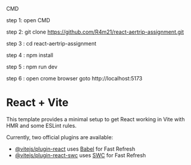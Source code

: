 CMD 

step 1: open CMD

step 2: git clone https://github.com/R4m21/react-aertrip-assignment.git

step 3 : cd react-aertrip-assignment

step 4 : npm install

step 5 : npm run dev

step 6 : open crome browser goto http://localhost:5173


# React + Vite

This template provides a minimal setup to get React working in Vite with HMR and some ESLint rules.

Currently, two official plugins are available:

- [@vitejs/plugin-react](https://github.com/vitejs/vite-plugin-react/blob/main/packages/plugin-react/README.md) uses [Babel](https://babeljs.io/) for Fast Refresh
- [@vitejs/plugin-react-swc](https://github.com/vitejs/vite-plugin-react-swc) uses [SWC](https://swc.rs/) for Fast Refresh
